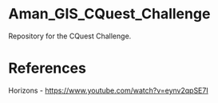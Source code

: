 # Aman_GIS_CQuest_Challenge
Repository for the CQuest Challenge.


# References
Horizons - https://www.youtube.com/watch?v=eynv2qpSE7I
